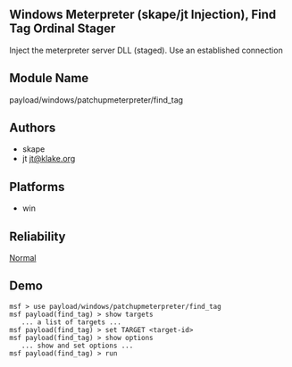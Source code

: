 ## Windows Meterpreter (skape/jt Injection), Find Tag Ordinal Stager

Inject the meterpreter server DLL (staged). Use an 
established connection


## Module Name
payload/windows/patchupmeterpreter/find_tag

## Authors
* skape
* jt <jt@klake.org>





## Platforms
* win

## Reliability
[Normal](https://github.com/rapid7/metasploit-framework/wiki/Exploit-Ranking)

## Demo

```
msf > use payload/windows/patchupmeterpreter/find_tag
msf payload(find_tag) > show targets
   ... a list of targets ...
msf payload(find_tag) > set TARGET <target-id>
msf payload(find_tag) > show options
   ... show and set options ...
msf payload(find_tag) > run
```
    
    